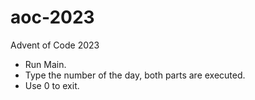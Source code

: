 # aoc-2023
Advent of Code 2023

* Run Main.
* Type the number of the day, both parts are executed.
* Use 0 to exit.
